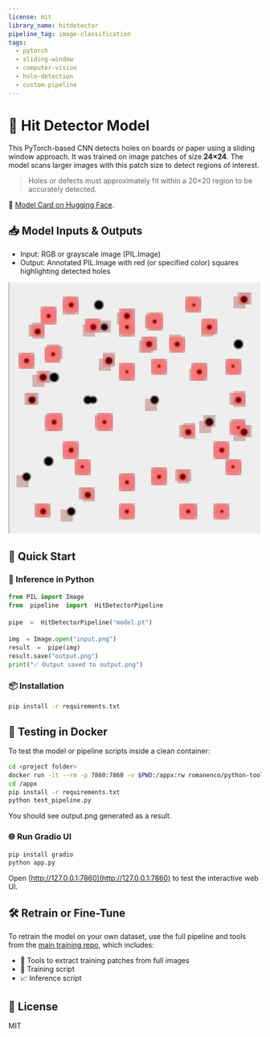 ```yaml
---
license: mit
library_name: hitdetector
pipeline_tag: image-classification
tags:
  - pytorch
  - sliding-window
  - computer-vision
  - hole-detection
  - custom-pipeline
---
```


# 🎯 Hit Detector Model

This PyTorch-based CNN detects holes on boards or paper using a sliding window approach. It was trained on image patches of size **24×24**. The model scans larger images with this patch size to detect regions of interest.

> Holes or defects must approximately fit within a 20×20 region to be accurately detected.

 🤗 [Model Card on Hugging Face](https://huggingface.co/andrewromanenco/hit-detector).


## 📥 Model Inputs & Outputs
 
- Input: RGB or grayscale image (PIL.Image)
- Output: Annotated PIL.Image with red (or specified color) squares highlighting detected holes

![Example result](example.png)

## 🚀 Quick Start

### 🧠 Inference in Python

```python
from PIL import Image
from  pipeline  import  HitDetectorPipeline

pipe  =  HitDetectorPipeline("model.pt")

img  = Image.open("input.png")
result  =  pipe(img)
result.save("output.png")
print("✅ Output saved to output.png")
```

### 📦 Installation

```bash
pip install -r requirements.txt
```
## 🧪 Testing in Docker

To test the model or pipeline scripts inside a clean container:

```bash
cd <project folder>
docker run -it --rm -p 7860:7860 -v $PWD:/appx:rw romanenco/python-tool-chain /bin/bash
cd /appx
pip install -r requirements.txt
python test_pipeline.py
```

You should see output.png generated as a result.

### 🌐 Run Gradio UI

```bash
pip install gradio
python app.py
```

Open [http://127.0.0.1:7860](http://127.0.0.1:7860) to test the interactive web UI.

## 🛠 Retrain or Fine-Tune

To retrain the model on your own dataset, use the full pipeline and tools from the [main training repo](https://github.com/andrewromanenco/hit-detector), which includes:

- 📁 Tools to extract training patches from full images
- 🧠 Training script
- 📈 Inference script

## 📄 License

MIT
